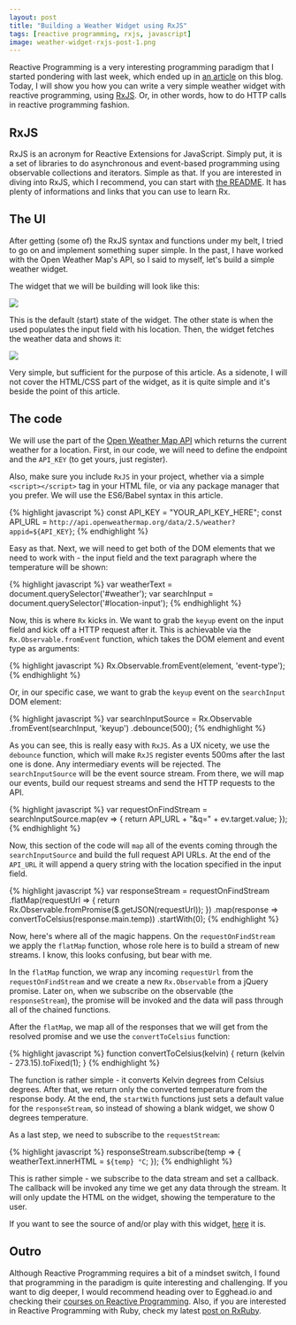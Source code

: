 ```yaml
---
layout: post
title: "Building a Weather Widget using RxJS"
tags: [reactive programming, rxjs, javascript]
image: weather-widget-rxjs-post-1.png
---
```


Reactive Programming is a very interesting programming paradigm that I started
pondering with last week, which ended up in
[an article](/reactive-programming-rxruby) on this blog. Today, I will show you
how you can write a very simple weather widget with reactive programming,
using [RxJS](https://github.com/Reactive-Extensions/RxJS). Or, in other words,
how to do HTTP calls in reactive programming fashion.

## RxJS

RxJS is an acronym for Reactive Extensions for JavaScript. Simply put, it is a
set of libraries to do asynchronous and event-based programming using observable
collections and iterators. Simple as that. If you are interested in diving into
RxJS, which I recommend, you can start with
[the README](https://github.com/Reactive-Extensions/RxJS/blob/master/readme.md).
It has plenty of informations and links that you can use to learn Rx.


## The UI

After getting (some of) the RxJS syntax and functions under my belt, I tried to
go on and implement something super simple. In the past, I have worked with the
Open Weather Map's API, so I said to myself, let's build a simple weather widget.

The widget that we will be building will look like this:

![](http://i.imgur.com/1wnzEDA.jpg)

This is the default (start) state of the widget. The other state is when the
used populates the input field with his location. Then, the widget fetches the
weather data and shows it:

![](http://i.imgur.com/XXrUi65.jpg)

Very simple, but sufficient for the purpose of this article. As a sidenote, I
will not cover the HTML/CSS part of the widget, as it is quite simple and it's
beside the point of this article.

## The code

We will use the part of the
[Open Weather Map API](http://openweathermap.org/current) which returns the
current weather for a location. First, in our code, we will need to define the
endpoint and the `API_KEY` (to get yours, just register).

Also, make sure you include `RxJS` in your project, whether via a simple
`<script></script>` tag in your HTML file, or via any package manager that you
prefer. We will use the ES6/Babel syntax in this article.

{% highlight javascript %}
const API_KEY = "YOUR_API_KEY_HERE";
const API_URL = `http://api.openweathermap.org/data/2.5/weather?appid=${API_KEY}`;
{% endhighlight %}

Easy as that. Next, we will need to get both of the DOM elements that we need to
work with - the input field and the text paragraph where the temperature will
be shown:

{% highlight javascript %}
var weatherText = document.querySelector('#weather');
var searchInput = document.querySelector('#location-input');
{% endhighlight %}

Now, this is where `Rx` kicks in. We want to grab the `keyup` event on the
input field and kick off a HTTP request after it. This is achievable via the
`Rx.Observable.fromEvent` function, which takes the DOM element and event type
as arguments:

{% highlight javascript %}
Rx.Observable.fromEvent(element, 'event-type');
{% endhighlight %}

Or, in our specific case, we want to grab the `keyup` event on the `searchInput`
DOM element:

{% highlight javascript %}
var searchInputSource = Rx.Observable
  .fromEvent(searchInput, 'keyup')
  .debounce(500);
{% endhighlight %}

As you can see, this is really easy with `RxJS`. As a UX nicety, we use the
`debounce` function, which will make `RxJS` register events 500ms after the last
one is done. Any intermediary events will be rejected. The `searchInputSource`
will be the event source stream. From there, we will map our events, build our
request streams and send the HTTP requests to the API.

{% highlight javascript %}
var requestOnFindStream = searchInputSource.map(ev => {
    return API_URL + "&q=" + ev.target.value;
  });
{% endhighlight %}

Now, this section of the code will `map` all of the events coming through the
`searchInputSource` and build the full request API URLs. At the end of the
`API_URL` it will append a query string with the location specified in the
input field.

{% highlight javascript %}
var responseStream = requestOnFindStream
  .flatMap(requestUrl => {
    return Rx.Observable.fromPromise($.getJSON(requestUrl));
  })
  .map(response => convertToCelsius(response.main.temp))
  .startWith(0);
{% endhighlight %}

Now, here's where all of the magic happens. On the `requestOnFindStream` we
apply the `flatMap` function, whose role here is to build a stream of new
streams. I know, this looks confusing, but bear with me.

In the `flatMap` function, we wrap any incoming `requestUrl` from the
`requestOnFindStream` and we create a new `Rx.Observable` from a jQuery promise.
Later on, when we subscribe on the observable (the `responseStream`), the promise
will be invoked and the data will pass through all of the chained functions.

After the `flatMap`, we map all of the responses that we will get from the
resolved promise and we use the `convertToCelsius` function:

{% highlight javascript %}
function convertToCelsius(kelvin) {
  return (kelvin - 273.15).toFixed(1);
}
{% endhighlight %}

The function is rather simple - it converts Kelvin degrees from Celsius degrees.
After that, we return only the converted temperature from the response body. At
the end, the `startWith` functions just sets a default value for the
`responseStream`, so instead of showing a blank widget, we show 0 degrees
temperature.

As a last step, we need to subscribe to the `requestStream`:

{% highlight javascript %}
responseStream.subscribe(temp => {
  weatherText.innerHTML = `${temp} °C`;
});
{% endhighlight %}

This is rather simple - we subscribe to the data stream and set a callback. The
callback will be invoked any time we get any data through the stream. It will
only update the HTML on the widget, showing the temperature to the user.

If you want to see the source of and/or play with this widget,
[here](http://jsbin.com/fimibi/2/embed?output) it is.

## Outro

Although Reactive Programming requires a bit of a mindset switch, I found that
programming in the paradigm is quite interesting and challenging. If you want
to dig deeper, I would recommend heading over to Egghead.io and checking their
[courses on Reactive Programming](https://egghead.io/series/introduction-to-reactive-programming).
Also, if you are interested in Reactive Programming with Ruby, check my latest
[post on RxRuby](/reactive-programming-rxruby).


